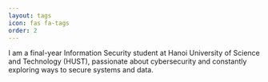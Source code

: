 ```yaml
---
layout: tags
icon: fas fa-tags
order: 2
---
```


I am a final-year Information Security student at Hanoi University of Science and Technology (HUST), passionate about cybersecurity and constantly exploring ways to secure systems and data.